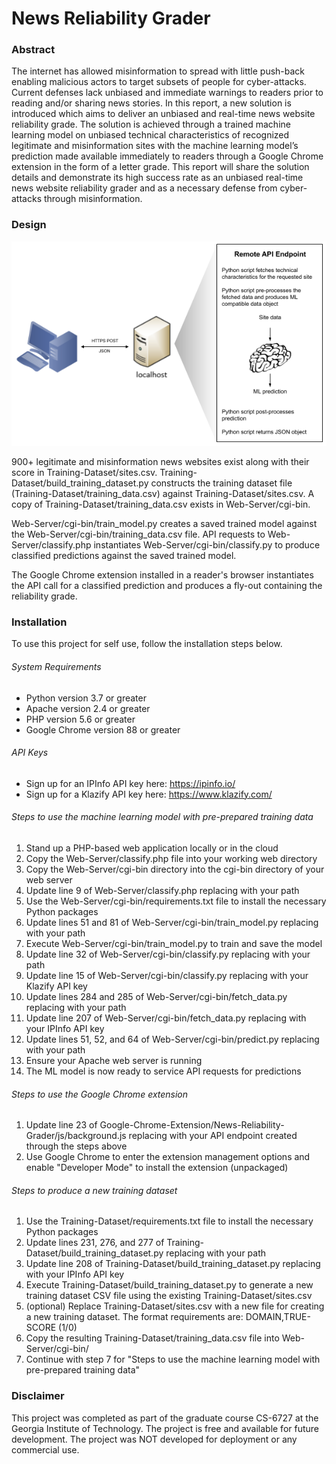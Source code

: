 # News Reliability Grader


### Abstract

The internet has allowed misinformation to spread with little push-back enabling malicious actors to target subsets of people for cyber-attacks. Current defenses lack unbiased and immediate warnings to readers prior to reading and/or sharing news stories. In this report, a new solution is introduced which aims to deliver an unbiased and real-time news website reliability grade. The solution is achieved through a trained machine learning model on unbiased technical characteristics of recognized legitimate and misinformation sites with the machine learning model’s prediction made available immediately to readers through a Google Chrome extension in the form of a letter grade. This report will share the solution details and demonstrate its high success rate as an unbiased real-time news website reliability grader and as a necessary defense from cyber-attacks through misinformation.

### Design

<p align="center">
  <img src="/images/High-Level-Design-Diagram.png" alt="High Level Design Diagram">
</p>

900+ legitimate and misinformation news websites exist along with their score in Training-Dataset/sites.csv. Training-Dataset/build_training_dataset.py constructs the training dataset file (Training-Dataset/training_data.csv) against Training-Dataset/sites.csv. A copy of Training-Dataset/training_data.csv exists in Web-Server/cgi-bin. 

Web-Server/cgi-bin/train_model.py creates a saved trained model against the Web-Server/cgi-bin/training_data.csv file. API requests to Web-Server/classify.php instantiates Web-Server/cgi-bin/classify.py to produce classified predictions against the saved trained model.

The Google Chrome extension installed in a reader's browser instantiates the API call for a classified prediction and produces a fly-out containing the reliability grade. 

### Installation

To use this project for self use, follow the installation steps below. 

###### System Requirements
 - Python version 3.7 or greater
 - Apache version 2.4 or greater
 - PHP version 5.6 or greater
 - Google Chrome version 88 or greater

###### API Keys
 - Sign up for an IPInfo API key here: https://ipinfo.io/
 - Sign up for a Klazify API key here: https://www.klazify.com/

###### Steps to use the machine learning model with pre-prepared training data
 1. Stand up a PHP-based web application locally or in the cloud
 2. Copy the Web-Server/classify.php file into your working web directory
 3. Copy the Web-Server/cgi-bin directory into the cgi-bin directory of your web server
 4. Update line 9 of Web-Server/classify.php replacing <PATH-TO-CGI-BIN-DIRECTORY> with your path
 5. Use the Web-Server/cgi-bin/requirements.txt file to install the necessary Python packages
 6. Update lines 51 and 81 of Web-Server/cgi-bin/train_model.py replacing <PATH-TO-WORKING-DIRECTORY> with your path
 7. Execute Web-Server/cgi-bin/train_model.py to train and save the model
 8. Update line 32 of Web-Server/cgi-bin/classify.py replacing <PATH-TO-WORKING-DIRECTORY> with your path
 9. Update line 15 of Web-Server/cgi-bin/classify.py replacing <YOUR-KLAZIFY-API-KEY> with your Klazify API key
 10. Update lines 284 and 285 of Web-Server/cgi-bin/fetch_data.py replacing <PATH-TO-WORKING-DIRECTORY> with your path
 11. Update line 207 of Web-Server/cgi-bin/fetch_data.py replacing <YOUR-IPINFO-API-KEY> with your IPInfo API key
 12. Update lines 51, 52, and 64 of Web-Server/cgi-bin/predict.py replacing <PATH-TO-WORKING-DIRECTORY> with your path
 13. Ensure your Apache web server is running
 14. The ML model is now ready to service API requests for predictions

###### Steps to use the Google Chrome extension
 1. Update line 23 of Google-Chrome-Extension/News-Reliability-Grader/js/background.js replacing <API-HOSTNAME-PATH-ENDPOINT-HERE> with your API endpoint created through the steps above
 2. Use Google Chrome to enter the extension management options and enable "Developer Mode" to install the extension (unpackaged)

###### Steps to produce a new training dataset
 1. Use the Training-Dataset/requirements.txt file to install the necessary Python packages
 2. Update lines 231, 276, and 277 of Training-Dataset/build_training_dataset.py replacing <PATH-TO-WORKING-DIRECTORY> with your path
 2. Update line 208 of Training-Dataset/build_training_dataset.py replacing <YOUR-IPINFO-API-KEY> with your IPInfo API key
 3. Execute Training-Dataset/build_training_dataset.py to generate a new training dataset CSV file using the existing Training-Dataset/sites.csv
 4. (optional) Replace Training-Dataset/sites.csv with a new file for creating a new training dataset. The format requirements are: DOMAIN,TRUE-SCORE (1/0)
 5. Copy the resulting Training-Dataset/training_data.csv file into Web-Server/cgi-bin/
 6. Continue with step 7 for "Steps to use the machine learning model with pre-prepared training data"

### Disclaimer

This project was completed as part of the graduate course CS-6727 at the Georgia Institute of Technology. The project is free and available for future development. The project was NOT developed for deployment or any commercial use.
